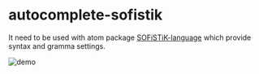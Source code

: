 # autocomplete-sofistik

It need to be used with atom package [SOFiSTiK-language](https://atom.io/packages/sofistik-language) which provide syntax and gramma settings.

![demo](https://github.com/bacadra/atom-autocomplete-sofistik/blob/master/demo.gif?raw=true)
